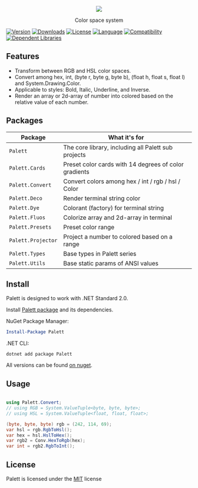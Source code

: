 <p align="center">
  <a href="https://github.com/sharpyr/Palett">
    <img src="../media/palett-banner.svg" />
  </a>
  <p align="center"> Color space system </p>
</p>

[![Version](https://img.shields.io/nuget/vpre/Palett.svg)](https://www.nuget.org/packages/Palett)
[![Downloads](https://img.shields.io/nuget/dt/Palett.svg)](https://www.nuget.org/packages/Palett)
[![License](https://img.shields.io/github/license/sharpyr/Palett.svg)](https://github.com/sharpyr/Palett/LICENSE)
[![Language](https://img.shields.io/badge/language-C%23-blueviolet.svg)](https://dotnet.microsoft.com/learn/csharp)
[![Compatibility](https://img.shields.io/badge/compatibility-.NET%20Framework%204.7.2%2B%20%7C%20.NET%20Standard%202.0-blue.svg)]()
[![Dependent Libraries](https://img.shields.io/librariesio/dependents/nuget/Palett.svg?label=dependent%20libraries)](https://libraries.io/nuget/Palett)

## Features

- Transform between RGB and HSL color spaces.
- Convert among hex, int, (byte r, byte g, byte b), (float h, float s, float l) and System.Drawing.Color.
- Applicable to styles: Bold, Italic, Underline, and Inverse.
- Render an array or 2d-array of number into colored based on the relative value of each number.

## Packages

| Package            | What it's for                                         |
|--------------------|-------------------------------------------------------|
| `Palett`           | The core library, including all Palett sub projects   |
| `Palett.Cards`     | Preset color cards with 14 degrees of color gradients |
| `Palett.Convert`   | Convert colors among hex / int / rgb / hsl / Color    |
| `Palett.Deco`      | Render terminal string color                          |
| `Palett.Dye`       | Colorant (factory) for terminal string                |
| `Palett.Fluos`     | Colorize array and 2d-array in terminal               |
| `Palett.Presets`   | Preset color range                                    |
| `Palett.Projector` | Project a number to colored based on a range          |
| `Palett.Types`     | Base types in Palett series                           |
| `Palett.Utils`     | Base static params of ANSI values                     |

## Install

Palett is designed to work with .NET Standard 2.0.

Install [Palett package](https://www.nuget.org/packages/Palett) and its dependencies.

NuGet Package Manager:

```powershell
Install-Package Palett
```

.NET CLI:

```shell
dotnet add package Palett
```

All versions can be found [on nuget](https://www.nuget.org/packages/Palett#versions-body-tab).

## Usage

```cs

using Palett.Convert;
// using RGB = System.ValueTuple<byte, byte, byte>;
// using HSL = System.ValueTuple<float, float, float>;

(byte, byte, byte) rgb = (242, 114, 69);
var hsl = rgb.RgbToHsl();
var hex = hsl.HslToHex();
var rgb2 = Conv.HexToRgb(hex);
var int = rgb2.RgbToInt();

```

## License

Palett is licensed under the [MIT](https://github.com/sharpyr/Palett/LICENSE) license